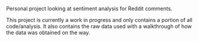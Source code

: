 Personal project looking at sentiment analysis for Reddit comments.

This project is currently a work in progress and only contains a portion of all code/analysis. It also contains the raw data used with a walkthrough of how the data was obtained on the way.

